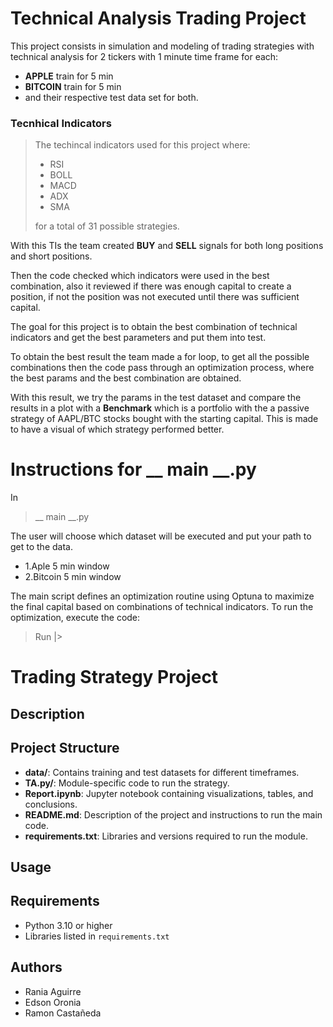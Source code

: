 # Technical Analysis Trading Project

This project consists in simulation and modeling of trading
strategies with technical analysis for 2 tickers with 1 minute time
frame for each: 
* **APPLE** train for 5 min
*  **BITCOIN** train for 5 min
* and their respective test data set for both.

### Tecnhical Indicators
> The techincal indicators used for this project where:
> * RSI
> * BOLL
> * MACD
> * ADX 
> * SMA
> 
> for a total of 31 possible strategies.

With this TIs the team created **BUY** and **SELL** signals for both long positions and short positions.

Then the code checked which indicators were used in the best combination,
 also it reviewed if there was enough capital to create a position, if not the position 
was not executed until there was sufficient capital.

The goal for this project is to obtain the best combination of technical indicators
and get the best parameters and put them into test.

To obtain the best result the team made a for loop, to get all the possible combinations
then the code pass through an optimization process, where the best params and the best combination
are obtained. 

With this result, we try the params in the test dataset and compare the results in a plot
with a **Benchmark** which is a portfolio with the a passive strategy of AAPL/BTC stocks bought with
the starting capital. This is made to have a visual of which strategy performed better.


# Instructions for __ main __.py
In 
>__ main __.py

The user will choose which dataset
will be executed and put your path to get to the data.

* 1.Aple 5 min window
* 2.Bitcoin 5 min window


The main script defines an optimization routine using Optuna to maximize the final capital based on combinations of technical indicators. To run the optimization, execute the code:

> Run |>



# Trading Strategy Project

## Description

## Project Structure

- **data/**: Contains training and test datasets for different timeframes.
- **TA.py/**: Module-specific code to run the strategy.
- **Report.ipynb**: Jupyter notebook containing visualizations, tables, and conclusions.
- **README.md**: Description of the project and instructions to run the main code.
- **requirements.txt**: Libraries and versions required to run the module.
## Usage

## Requirements
- Python 3.10 or higher
- Libraries listed in `requirements.txt`

## Authors
- Rania Aguirre
- Edson Oronia
- Ramon Castañeda



```python

```
